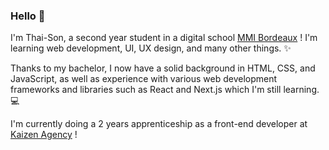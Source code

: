 ### Hello  👋

I'm Thai-Son, a second year student in a digital school [MMI Bordeaux](https://www.mmibordeaux.com/) ! I'm learning web development, UI, UX design, and many other things. ✨

Thanks to my bachelor, I now have a solid background in HTML, CSS, and JavaScript, as well as experience with various web development frameworks and libraries such as React and Next.js which I'm still learning. 💻 

I'm currently doing a 2 years apprenticeship as a front-end developer at [Kaizen Agency]([https://www.kairos-agency.com/](https://www.kaizen-agency.fr/)) ! 


